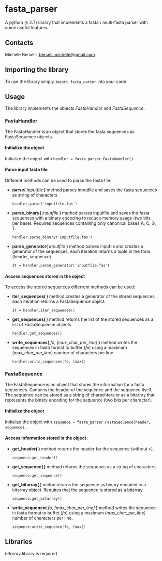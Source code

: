 # fasta_parser
A python (v 2.7) library that implements a fasta / multi-fasta parser with some useful features.

## **Contacts**
Michele Berselli, <berselli.michele@gmail.com>

## **Importing the library**
To use the library simply `import fasta_parser` into your code.

## **Usage**
The library implements the objects *FastaHandler* and *FastaSequence*.

### **FastaHandler**
The FastaHandler is an object that stores the fasta sequences as FastaSequence objects. 

#### Initialize the object
Initialize the object with `handler = fasta_parser.FastaHandler()`.

#### Parse input fasta file
Different methods can be used to parse the fasta file:

 - **parse(** *inputfile* **)** method parses inputfile and saves the fasta sequences as string of characters. 
  
	`handler.parse('inputfile.fas')`
 
 - **parse_binary(** *inputfile* **)** method parses inputfile and saves the fasta sequences with a binary encoding to reduce memory usage (two bits per base). Requires sequences containing only canonical bases A, C, G, T.
  
	`handler.parse_binary('inputfile.fas')`
 
 - **parse_generator(** *inputfile* **)** method parses inpufile and creates a generator of the sequences, each iteration returns a tuple in the form (header, sequence).
  
	`IT = handler.parse_generator('inputfile.fas')`

#### Access sequences stored in the object
To access the stored sequences differrent methods can be used:

 - **iter_sequences( )** method creates a generator of the stored sequences, each iteration returns a FastaSequence object.
	
	`IT = handler.iter_sequences()`

 - **get_sequences( )** method returns the list of the stored sequences as a list of FastaSequence objects.
	
	`handler.get_sequences()`

 - **write_sequences(** *fo, [max_char_per_line]* **)** method writes the sequences in fasta format to buffer (*fo*) using a maximum (*max_char_per_line*) number of characters per line.

	`handler.write_sequences(fo, [max])`

### **FastaSequence**
The FastaSequence is an object that stores the information for a fasta sequences. Contains the header of the sequence and the sequence itself. The sequence can be stored as a string of charachters or as a bitarray that represents the binary encoding for the sequence (two bits per character).

#### Initialize the object
Initialize the object with `sequence = fasta_parser.FastaSequence(header, sequence)`.

#### Access information stored in the object

 - **get_header( )** method returns the header for the sequence (without >).
	
	`sequence.get_header()`

 - **get_sequence( )** method returns the sequence as a string of characters.

	`sequence.get_sequence()`

 - **get_bitarray( )** metod returns the sequence as binary encoded in a bitarray object. Requires that the sequence is stored as a bitarray.

	`sequence.get_bitarray()`

 - **write_sequence(** *fo, [max_char_per_line]* **)** method writes the sequence in fasta format to buffer (*fo*) using a maximum (*max_char_per_line*) number of characters per line.

	`sequence.write_sequence(fo, [max])`

## **Libraries** 
*bitarray* library is required

